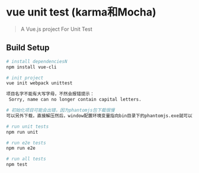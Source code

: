 # vue unit test (karma和Mocha)

> A Vue.js project For Unit Test

## Build Setup

``` bash
# install dependenciesN
npm install vue-cli

# init project
vue init webpack unittest 

项目名字不能有大写字母，不然会报错提示：
 Sorry, name can no longer contain capital letters.

# 初始化项目可能会出错，因为phantomjs包下载很慢
可以另外下载，直接解压然后，window配置环境变量指向bin目录下的phantomjs.exe就可以了

# run unit tests
npm run unit

# run e2e tests
npm run e2e

# run all tests
npm test
```